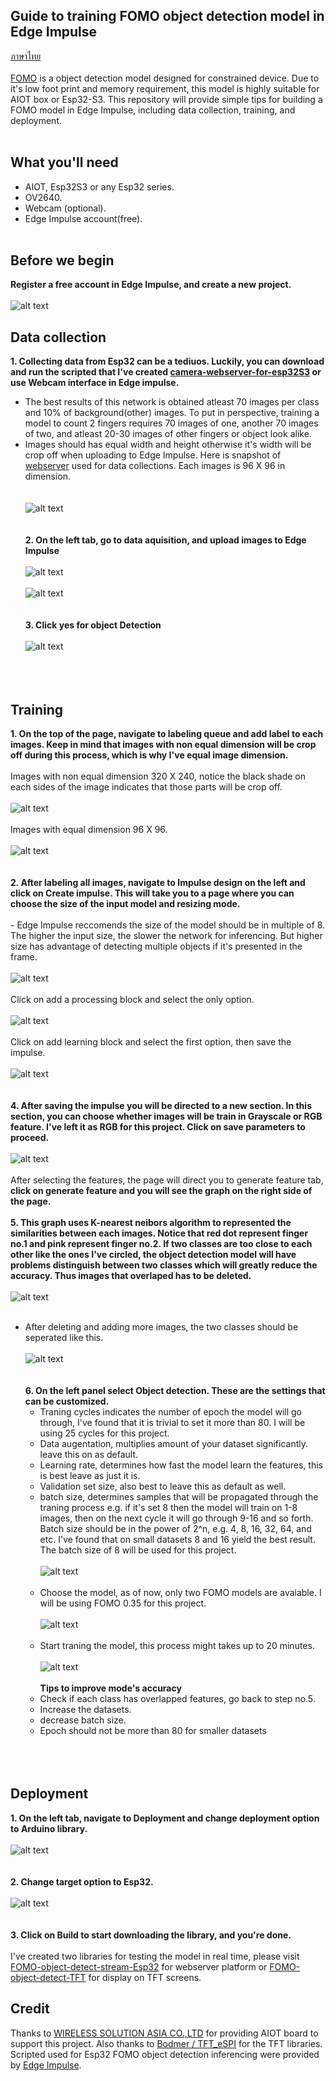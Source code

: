 ## Guide to training FOMO object detection model in Edge Impulse
  [ภาษาไทย](https://github.com/San279/AIoT_Board/blob/main/Readme-th.md)
  <br/><br/>
  [FOMO](https://docs.edgeimpulse.com/docs/edge-impulse-studio/learning-blocks/object-detection/fomo-object-detection-for-constrained-devices) is a object detection model designed for constrained device. Due to it's low foot print and memory requirement, this model is highly suitable for AIOT box or Esp32-S3. This repository will provide simple tips for building a FOMO model in Edge Impulse, including data collection, training, and deployment.   
<br/>
## What you'll need
 - AIOT, Esp32S3 or any Esp32 series.
 - OV2640.
 - Webcam (optional).
 - Edge Impulse account(free).
<br/> <br/>
## Before we begin
  <strong> Register a free account in Edge Impulse, and create a new project. </strong> 
  <br/> <br/>
  ![alt text](/Images_for_readme/create_new_project.PNG)
<br/>
## Data collection
  <strong> 1. Collecting data from Esp32 can be a tediuos. Luckily, you can download and run the scripted that I've created [camera-webserver-for-esp32S3](https://github.com/San279/camera-webserver-for-esp32S3) or use Webcam interface in Edge impulse. </strong>
     <br/>
  - The best results of this network is obtained atleast 70 images per class and 10% of background(other) images. To put in perspective, training a model to count 2 fingers requires 70 images of one, another 70 images of two, and atleast 20-30 images of other fingers or object look alike.
  - Images should has equal width and height otherwise it's width will be crop off when uploading to Edge Impulse. Here is snapshot of [webserver](https://github.com/San279/camera-webserver-for-esp32S3) used for data collections. Each images is 96 X 96 in dimension. 
<br/> <br/>   
  ![alt text](/Images_for_readme/webserver.PNG)
<br/> <br/> <br/>
 <strong>2. On the left tab, go to data aquisition, and upload images to Edge Impulse</strong>
 <br/> <br/> 
 ![alt text](/Images_for_readme/add_data.PNG)
  <br/> <br/>
![alt text](/Images_for_readme/upload_data.PNG)
  <br/> <br/> <br/> 
 <strong>3. Click yes for object Detection </strong>
  <br/> <br/> 
![alt text](/Images_for_readme/object_detection_tab..PNG)
  <br/> <br/>  <br/> <br/> 
## Training
  <strong> 1. On the top of the page, navigate to labeling queue and add label to each images. Keep in mind that images with non equal dimension will be crop off during this process, which is why I've equal image dimension. </strong>
     <br/> <br/>
Images with non equal dimension 320 X 240, notice the black shade on each sides of the image indicates that those parts will be crop off.
 <br/> <br/>
   ![alt text](/Images_for_readme/label_320.PNG)
    <br/> <br/>
   Images with equal dimension 96 X 96.
  <br/> <br/>
   ![alt text](/Images_for_readme/label_96.PNG)
<br/> <br/> <br/>
 <strong> 2. After labeling all images, navigate to Impulse design on the left and click on Create impulse. This will take you to a page where you can choose the size of the input model and resizing mode. </strong>
    <br/><br/>
    - Edge Impulse reccomends the size of the model should be in multiple of 8. The higher the input size, the slower the network for inferencing. But higher size has advantage of detecting multiple objects if it's presented in the frame.
 <br/> <br/>
 ![alt text](/Images_for_readme/input_size.PNG)
<br/> <br/>
Click on add a processing block and select the only option.
<br/> <br/>
 ![alt text](/Images_for_readme/add_processing.PNG)
<br/><br/>
Click on add learning block and select the first option, then save the impulse.
 <br/> <br/>
 ![alt text](/Images_for_readme/learning_block.PNG)
<br/><br/> <br/>
<strong> 4. After saving the impulse you will be directed to a new section. In this section, you can choose whether images will be train in Grayscale or RGB feature. I've left it as RGB for this project. Click on save parameters to proceed. </strong>
<br/>  <br/>
 ![alt text](/Images_for_readme/rgb.PNG)
<br/> <br/>
 After selecting the features, the page will direct you to generate feature tab, <strong> click on generate feature and you will see the graph on the right side of the page. </strong>
<br/> <br/>
<strong> 5. This graph uses K-nearest neibors algorithm to represented the similarities between each images. Notice that red dot represent finger no.1 and pink represent finger no.2. If two classes are too close to each other like the ones I've circled, the object detection model will have problems distinguish between two classes which will greatly reduce the accuracy. Thus images that overlaped has to be deleted. </strong>
<br/><br/>
 ![alt text](/Images_for_readme/feature_unedit.PNG)
<br/> <br/>
- After deleting and adding more images, the two classes should be seperated like this.
 <br/> <br/>
 ![alt text](/Images_for_readme/feature_edited.PNG)
<br/><br/> <br/>
<strong> 6. On the left panel select Object detection. These are the settings that can be customized. </strong>
  - Traning cycles indicates the number of epoch the model will go through, I've found that it is trivial to set it more than 80. I will be using 25 cycles for this project.
  - Data augentation, multiplies amount of your dataset significantly. leave this on as default.
  - Learning rate, determines how fast the model learn the features, this is best leave as just it is.
  - Validation set size, also best to leave this as default as well.
  - batch size, determines samples that will be propagated through the traning process e.g. if it's set 8 then the model will train on 1-8 images, then on the next cycle it will go through 9-16 and so forth. Batch size should be in the power of 2^n, e.g. 4, 8, 16, 32, 64, and etc. I've found that on small datasets 8 and 16 yield the best result. The batch size of 8 will be used for this project. 
<br/><br/>
 ![alt text](/Images_for_readme/best_setting.PNG)
<br/><br/>
  - Choose the model, as of now, only two FOMO models are avaiable. I will be using FOMO 0.35 for this project.
<br/><br/>
   ![alt text](/Images_for_readme/model_choice.PNG)
<br/><br/>
  - Start traning the model, this process might takes up to 20 minutes.
     <br/><br/>
   ![alt text](/Images_for_readme/100.PNG)
  <br/><br/>
  <strong> Tips to improve mode's accuracy </strong>
  - Check if each class has overlapped features, go back to step no.5.
  - Increase the datasets.
  - decrease batch size.
  - Epoch should not be more than 80 for smaller datasets
  <br/><br/><br/><br/>
## Deployment
  <strong> 1. On the left tab, navigate to Deployment and change deployment option to Arduino library. </strong>
    <br/> <br/>
   ![alt text](/Images_for_readme/deployment1.PNG)
   <br/><br/><br/>
  <strong> 2. Change target option to Esp32. </strong>
   <br/> <br/>
   ![alt text](/Images_for_readme/deployment2.PNG)
   <br/> <br/><br/>
  <strong> 3. Click on Build to start downloading the library, and you're done. </strong>
  <br/> <br/>
  I've created two libraries for testing the model in real time, please visit [FOMO-object-detect-stream-Esp32](https://github.com/San279/FOMO-object-detect-stream-Esp32) for webserver platform or [FOMO-object-detect-TFT](https://github.com/San279/FOMO-object-detect-stream-Esp32) for display on TFT screens.

## Credit
Thanks to [WIRELESS SOLUTION ASIA CO.,LTD](https://wirelesssolution.asia/) for providing AIOT board to support this project. Also thanks to [Bodmer / TFT_eSPI](https://github.com/Bodmer/TFT_eSPI/blob/master/README.md) for the TFT libraries. Scripted used for Esp32 FOMO object detection inferencing were provided by [Edge Impulse](https://edge-impulse.gitbook.io/docs/edge-impulse-studio/learning-blocks/object-detection/fomo-object-detection-for-constrained-devices). 
